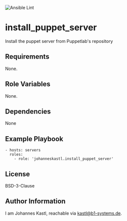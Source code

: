 ![Ansible Lint](https://github.com/johanneskastl/ansible-role-install_puppet_server/workflows/Ansible%20Lint/badge.svg)

install_puppet_server
=========

Install the puppet server from Puppetlab's repository

Requirements
------------

None.

Role Variables
--------------

None.

Dependencies
------------

None

Example Playbook
----------------

    - hosts: servers
      roles:
        - role: 'johanneskastl.install_puppet_server'

License
-------

BSD-3-Clause

Author Information
------------------

I am Johannes Kastl, reachable via kastl@b1-systems.de.
